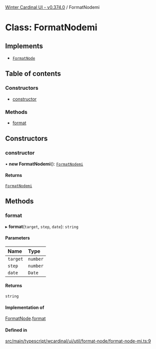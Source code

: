 [Winter Cardinal UI - v0.374.0](../index.md) / FormatNodemi

# Class: FormatNodemi

## Implements

- [`FormatNode`](../interfaces/FormatNode.md)

## Table of contents

### Constructors

- [constructor](FormatNodemi.md#constructor)

### Methods

- [format](FormatNodemi.md#format)

## Constructors

### constructor

• **new FormatNodemi**(): [`FormatNodemi`](FormatNodemi.md)

#### Returns

[`FormatNodemi`](FormatNodemi.md)

## Methods

### format

▸ **format**(`target`, `step`, `date`): `string`

#### Parameters

| Name | Type |
| :------ | :------ |
| `target` | `number` |
| `step` | `number` |
| `date` | `Date` |

#### Returns

`string`

#### Implementation of

[FormatNode](../interfaces/FormatNode.md).[format](../interfaces/FormatNode.md#format)

#### Defined in

[src/main/typescript/wcardinal/ui/util/format-node/format-node-mi.ts:9](https://github.com/winter-cardinal/winter-cardinal-ui/blob/v0.310.1/src/main/typescript/wcardinal/ui/util/format-node/format-node-mi.ts#L9)
